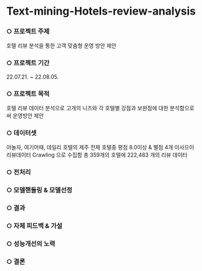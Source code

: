 # Text-mining-Hotels-review-analysis

### ○ 프로젝트 주제 
호텔 리뷰 분석을 통한 고객 맞춤형 운영 방안 제안 

### ○ 프로젝트 기간
22.07.21. ~ 22.08.05.

### ○ 프로젝트 목적
호텔 리뷰 데이터 분석으로 고개의 니즈와 각 호텔별 강점과 보완점에 대한 분석함으로써 운영방안 제안

### ○ 데이터셋
야놀자, 여기어때, 데일리 호텔의 제주 전체 호텔중 평점 8.0이상 & 별점 4개 이사으이 리뷰데이터 Crawling 으로 수집함 
총 359개의 호텔에 222,483 개의 리뷰 데이터 


### ○ 전처리

        
### ○ 모델핸들링 & 모델선정


### ○ 결과


### ○ 자체 피드백 & 가설




### ○ 성능개선의 노력


### ○ 결론



